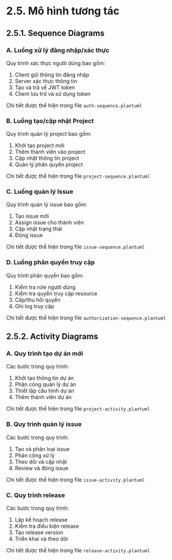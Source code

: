 # 2.5. Mô hình tương tác

## 2.5.1. Sequence Diagrams

### A. Luồng xử lý đăng nhập/xác thực
Quy trình xác thực người dùng bao gồm:
1. Client gửi thông tin đăng nhập
2. Server xác thực thông tin
3. Tạo và trả về JWT token
4. Client lưu trữ và sử dụng token

Chi tiết được thể hiện trong file `auth-sequence.plantuml`

### B. Luồng tạo/cập nhật Project
Quy trình quản lý project bao gồm:
1. Khởi tạo project mới
2. Thêm thành viên vào project
3. Cập nhật thông tin project
4. Quản lý phân quyền project

Chi tiết được thể hiện trong file `project-sequence.plantuml`

### C. Luồng quản lý Issue
Quy trình quản lý issue bao gồm:
1. Tạo issue mới
2. Assign issue cho thành viên
3. Cập nhật trạng thái
4. Đóng issue

Chi tiết được thể hiện trong file `issue-sequence.plantuml`

### D. Luồng phân quyền truy cập
Quy trình phân quyền bao gồm:
1. Kiểm tra role người dùng
2. Kiểm tra quyền truy cập resource
3. Cấp/thu hồi quyền
4. Ghi log truy cập

Chi tiết được thể hiện trong file `authorization-sequence.plantuml`

## 2.5.2. Activity Diagrams

### A. Quy trình tạo dự án mới
Các bước trong quy trình:
1. Khởi tạo thông tin dự án
2. Phân công quản lý dự án
3. Thiết lập cấu hình dự án
4. Thêm thành viên dự án

Chi tiết được thể hiện trong file `project-activity.plantuml`

### B. Quy trình quản lý issue
Các bước trong quy trình:
1. Tạo và phân loại issue
2. Phân công xử lý
3. Theo dõi và cập nhật
4. Review và đóng issue

Chi tiết được thể hiện trong file `issue-activity.plantuml`

### C. Quy trình release
Các bước trong quy trình:
1. Lập kế hoạch release
2. Kiểm tra điều kiện release
3. Tạo release version
4. Triển khai và theo dõi

Chi tiết được thể hiện trong file `release-activity.plantuml` 